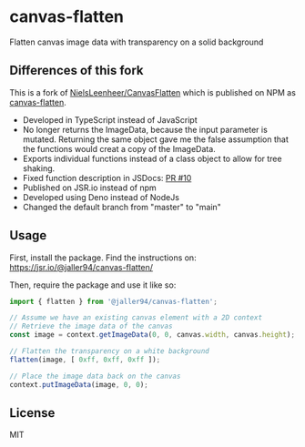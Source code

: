 # canvas-flatten

Flatten canvas image data with transparency on a solid background

## Differences of this fork

This is a fork of [NielsLeenheer/CanvasFlatten](https://github.com/NielsLeenheer/CanvasFlatten) which is published on NPM as [canvas-flatten](https://www.npmjs.com/package/canvas-flatten).

* Developed in TypeScript instead of JavaScript
* No longer returns the ImageData, because the input parameter is mutated. Returning the same object gave me the false assumption that the functions would creat a copy of the ImageData.
* Exports individual functions instead of a class object to allow for tree shaking.
* Fixed function description in JSDocs: [PR #10](https://github.com/NielsLeenheer/CanvasFlatten/pull/10)
* Published on JSR.io instead of npm
* Developed using Deno instead of NodeJs
* Changed the default branch from "master" to "main"

## Usage

First, install the package. Find the instructions on: https://jsr.io/@jaller94/canvas-flatten/

Then, require the package and use it like so:

```ts
import { flatten } from '@jaller94/canvas-flatten';

// Assume we have an existing canvas element with a 2D context
// Retrieve the image data of the canvas
const image = context.getImageData(0, 0, canvas.width, canvas.height);

// Flatten the transparency on a white background
flatten(image, [ 0xff, 0xff, 0xff ]);

// Place the image data back on the canvas
context.putImageData(image, 0, 0);
```

## License

MIT
